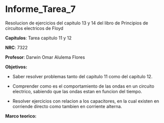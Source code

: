 # Informe_Tarea_7

Resolucion de ejercicios del capitulo 13 y 14 del libro de Principios de circuitos electricos de Floyd

**Capitulos**: Tarea capitulo 11 y 12

**NRC**: 7322

**Profesor**: Darwin Omar Alulema Flores

**Objetivos:** 

- Saber resolver problemas tanto del capitulo 11 como del capitulo 12.

- Comprender como es el comportamiento de las ondas en un circuito electrico, sabiendo que las ondas estan en funcion del tiempo.

- Resolver ejercicios con relacion a los capacitores, en la cual existen en corriende directo como tambien en corriente alterna.

**Marco teorico:** 

